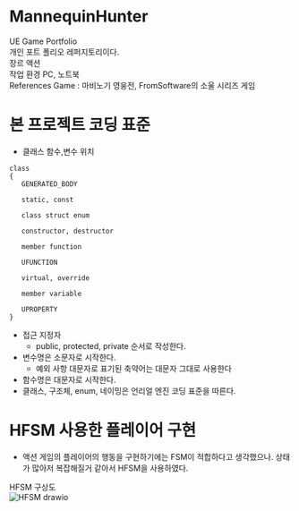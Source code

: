 # MannequinHunter
UE Game Portfolio <br/>
개인 포트 폴리오 레퍼지토리이다. <br/>
장르 액션 <br/>
작업 환경 PC, 노트북 <br/>
References Game : 마비노기 영웅전, FromSoftware의 소울 시리즈 게임 <br/>

# 본 프로젝트 코딩 표준

- 클래스 함수,변수 위치

```
class
{
   GENERATED_BODY

   static, const

   class struct enum

   constructor, destructor

   member function

   UFUNCTION

   virtual, override

   member variable

   UPROPERTY
}
```
- 접근 지정자
  - public, protected, private 순서로 작성한다.
- 변수명은 소문자로 시작한다.
  - 예외 사항 대문자로 표기된 축약어는 대문자 그대로 사용한다 
- 함수명은 대문자로 시작한다.
- 클래스, 구조체, enum, 네이밍은 언리얼 엔진 코딩 표준을 따른다.

# HFSM 사용한 플레이어 구현

- 액션 게임의 플레이어의 행동을 구현하기에는 FSM이 적합하다고 생각했으나. 상태가 많아저 복잡해질거 같아서 HFSM을 사용하였다.

HFSM 구상도 <br/>
   ![HFSM drawio](https://github.com/Oh123456/MannequinHunter/assets/57939880/b5f943dc-8804-43a9-97c3-22c9322e67a9)
